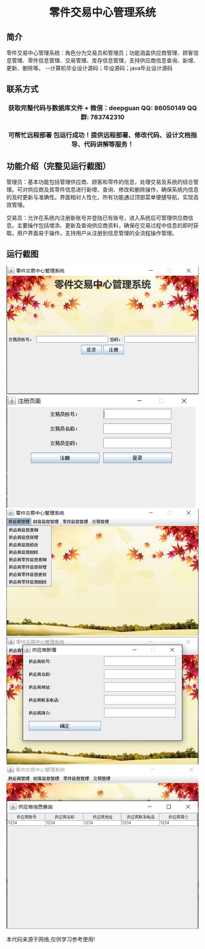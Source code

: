 <p><h1 align="center">零件交易中心管理系统</h1></p>

## 简介
零件交易中心管理系统：角色分为交易员和管理员；功能涵盖供应商管理、顾客信息管理、零件信息管理、交易管理、库存信息管理，支持供应商信息查询、新增、更新、删除等。    --计算机毕业设计源码；毕设源码；java毕业设计源码


## 联系方式
<p><h3 align="center">获取完整代码与数据库文件 + 微信：deepguan QQ: 86050149 QQ群: 783742310</h3></p>
<p><h3 align="center">可帮忙远程部署 包运行成功！提供远程部署、修改代码、设计文档指导、代码讲解等服务！</h3></p>

## 功能介绍（完整见运行截图）
管理员：基本功能包括管理供应商、顾客和零件的信息，处理交易及系统的综合管理。可对供应商及其零件信息进行新增、查询、修改和删除操作，确保系统内信息的及时更新与准确性。界面相对人性化，所有功能通过顶部菜单便捷导航，实现高效管理。

交易员：允许在系统内注册新账号并登陆已有账号，进入系统后可管理供应商信息。主要操作包括增添、更新及查询供应商资料，确保在交易过程中信息的即时获取。用户界面易于操作，支持用户从注册到信息管理的全流程操作管理。


## 运行截图
![](imgs/588112-20230205091034417-2080976532.png)
![](imgs/588112-20230205091041946-2114768611.png)
![](imgs/588112-20230205091049234-45250860.png)
![](imgs/588112-20230205091053015-445856007.png)
![](imgs/588112-20230205091057124-402771528.png)

<p>本代码来源于网络,仅供学习参考使用!</p>
